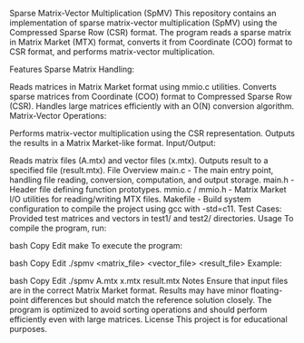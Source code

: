 Sparse Matrix-Vector Multiplication (SpMV)
This repository contains an implementation of sparse matrix-vector multiplication (SpMV) using the Compressed Sparse Row (CSR) format. The program reads a sparse matrix in Matrix Market (MTX) format, converts it from Coordinate (COO) format to CSR format, and performs matrix-vector multiplication.

Features
Sparse Matrix Handling:

Reads matrices in Matrix Market format using mmio.c utilities.
Converts sparse matrices from Coordinate (COO) format to Compressed Sparse Row (CSR).
Handles large matrices efficiently with an O(N) conversion algorithm.
Matrix-Vector Operations:

Performs matrix-vector multiplication using the CSR representation.
Outputs the results in a Matrix Market-like format.
Input/Output:

Reads matrix files (A.mtx) and vector files (x.mtx).
Outputs result to a specified file (result.mtx).
File Overview
main.c - The main entry point, handling file reading, conversion, computation, and output storage.
main.h - Header file defining function prototypes.
mmio.c / mmio.h - Matrix Market I/O utilities for reading/writing MTX files.
Makefile - Build system configuration to compile the project using gcc with -std=c11.
Test Cases:
Provided test matrices and vectors in test1/ and test2/ directories.
Usage
To compile the program, run:

bash
Copy
Edit
make
To execute the program:

bash
Copy
Edit
./spmv <matrix_file> <vector_file> <result_file>
Example:

bash
Copy
Edit
./spmv A.mtx x.mtx result.mtx
Notes
Ensure that input files are in the correct Matrix Market format.
Results may have minor floating-point differences but should match the reference solution closely.
The program is optimized to avoid sorting operations and should perform efficiently even with large matrices.
License
This project is for educational purposes.

